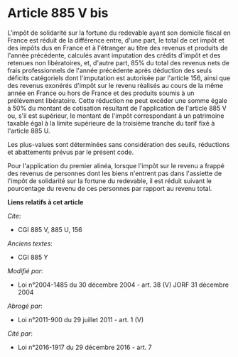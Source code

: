 # Article 885 V bis

L'impôt de solidarité sur la fortune du redevable ayant son domicile fiscal en France est réduit de la différence entre,
d'une part, le total de cet impôt et des impôts dus en France et à l'étranger au titre des revenus et produits de l'année
précédente, calculés avant imputation des crédits d'impôt et des retenues non libératoires, et, d'autre part, 85% du total
des revenus nets de frais professionnels de l'année précédente après déduction des seuls déficits catégoriels dont
l'imputation est autorisée par l'article 156, ainsi que des revenus exonérés d'impôt sur le revenu réalisés au cours de la
même année en France ou hors de France et des produits soumis à un prélèvement libératoire. Cette réduction ne peut excéder
une somme égale à 50% du montant de cotisation résultant de l'application de l'article 885 V ou, s'il est supérieur, le
montant de l'impôt correspondant à un patrimoine taxable égal à la limite supérieure de la troisième tranche du tarif fixé à
l'article 885 U.

Les plus-values sont déterminées sans considération des seuils, réductions et abattements prévus par le présent code.

Pour l'application du premier alinéa, lorsque l'impôt sur le revenu a frappé des revenus de personnes dont les biens
n'entrent pas dans l'assiette de l'impôt de solidarité sur la fortune du redevable, il est réduit suivant le pourcentage du
revenu de ces personnes par rapport au revenu total.

**Liens relatifs à cet article**

_Cite_:

  - CGI 885 V, 885 U, 156

_Anciens textes_:

  - CGI 885 Y

_Modifié par_:

  - Loi n°2004-1485 du 30 décembre 2004 - art. 38 (V) JORF 31 décembre 2004

_Abrogé par_:

  - Loi n°2011-900 du 29 juillet 2011 - art. 1 (V)

_Cité par_:

  - Loi n°2016-1917 du 29 décembre 2016 - art. 7
